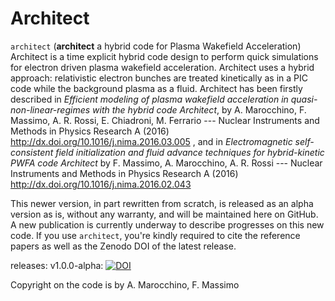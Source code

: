 # Architect

`architect` (**architect** a hybrid code for Plasma Wakefield Acceleration)
Architect is a time explicit hybrid code design to perform quick simulations for electron driven plasma wakefield acceleration. Architect uses a hybrid approach: relativistic electron bunches are treated kinetically as in a PIC code while the background plasma as a fluid. Architect has been firstly described in *Efficient modeling of plasma wakefield acceleration in quasi-non-linear-regimes with the hybrid code Architect*, by A. Marocchino, F. Massimo, A. R. Rossi, E. Chiadroni, M. Ferrario --- Nuclear Instruments and Methods in Physics Research A (2016) http://dx.doi.org/10.1016/j.nima.2016.03.005 , and in *Electromagnetic self-consistent field initialization and fluid advance techniques for hybrid-kinetic PWFA code Architect* by F. Massimo, A. Marocchino, A. R. Rossi --- Nuclear Instruments and Methods in Physics Research A (2016) http://dx.doi.org/10.1016/j.nima.2016.02.043

This newer version, in part rewritten from scratch, is released as an alpha version as is, without any warranty, and will be maintained here on GitHub. A new publication is currently underway to describe progresses on this new code. If you use `architect`, you're kindly required to cite the reference papers as well as the Zenodo DOI of the latest release.

releases:
v1.0.0-alpha: [![DOI](https://zenodo.org/badge/doi/10.5281/zenodo.49572.svg)](http://dx.doi.org/10.5281/zenodo.49572)

Copyright on the code is by A. Marocchino, F. Massimo
